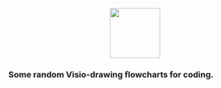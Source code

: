 <p align="center">
  <img width="100px" src="https://user-images.githubusercontent.com/89649191/132097508-102d6512-f513-4123-9c40-a8dc5b531844.png">
</p>

### Some random Visio-drawing flowcharts for coding.
